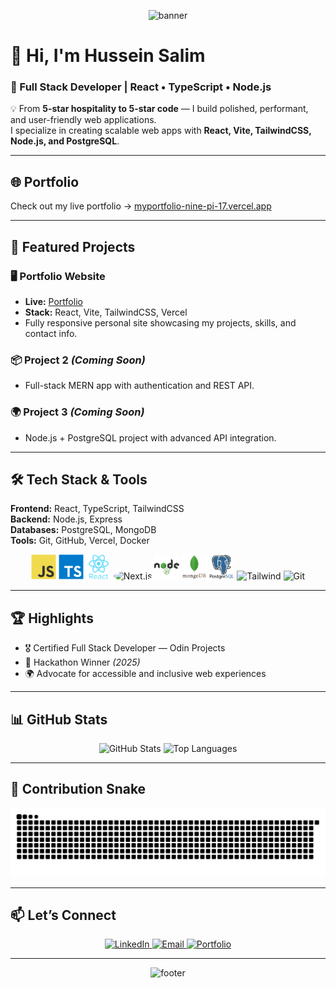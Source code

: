 <!-- Banner -->
<p align="center">
  <img src="https://capsule-render.vercel.app/api?type=waving&color=gradient&height=120&section=header&text=Hussein%20Salim&fontSize=40&animation=fadeIn&fontAlignY=35" alt="banner" />
</p>

# 👋 Hi, I'm Hussein Salim  

### 🚀 Full Stack Developer | React • TypeScript • Node.js  

💡 From **5-star hospitality to 5-star code** — I build polished, performant, and user-friendly web applications.  
I specialize in creating scalable web apps with **React, Vite, TailwindCSS, Node.js, and PostgreSQL**.  

---

## 🌐 Portfolio
Check out my live portfolio → [myportfolio-nine-pi-17.vercel.app](https://myportfolio-nine-pi-17.vercel.app)  

---

## 📌 Featured Projects  

### 🖥️ Portfolio Website  
- **Live:** [Portfolio](https://myportfolio-nine-pi-17.vercel.app)  
- **Stack:** React, Vite, TailwindCSS, Vercel  
- Fully responsive personal site showcasing my projects, skills, and contact info.  

### 📦 Project 2 *(Coming Soon)*  
- Full-stack MERN app with authentication and REST API.  

### 🌍 Project 3 *(Coming Soon)*  
- Node.js + PostgreSQL project with advanced API integration.  

---

## 🛠️ Tech Stack & Tools  

**Frontend:** React, TypeScript, TailwindCSS  
**Backend:** Node.js, Express  
**Databases:** PostgreSQL, MongoDB  
**Tools:** Git, GitHub, Vercel, Docker  

<p align="center">
  <img src="https://raw.githubusercontent.com/devicons/devicon/master/icons/javascript/javascript-original.svg" alt="JavaScript" width="40" height="40"/>
  <img src="https://raw.githubusercontent.com/devicons/devicon/master/icons/typescript/typescript-original.svg" alt="TypeScript" width="40" height="40"/>
  <img src="https://raw.githubusercontent.com/devicons/devicon/master/icons/react/react-original-wordmark.svg" alt="React" width="40" height="40"/>
  <img src="https://cdn.jsdelivr.net/gh/devicons/devicon/icons/nextjs/nextjs-original.svg" alt="Next.js" width="40" height="40" style="background:white; border-radius:50%;"/>
  <img src="https://raw.githubusercontent.com/devicons/devicon/master/icons/nodejs/nodejs-original-wordmark.svg" alt="Node.js" width="40" height="40"/>
  <img src="https://raw.githubusercontent.com/devicons/devicon/master/icons/mongodb/mongodb-original-wordmark.svg" alt="MongoDB" width="40" height="40"/>
  <img src="https://raw.githubusercontent.com/devicons/devicon/master/icons/postgresql/postgresql-original-wordmark.svg" alt="PostgreSQL" width="40" height="40"/>
  <img src="https://www.vectorlogo.zone/logos/tailwindcss/tailwindcss-icon.svg" alt="Tailwind" width="40" height="40"/>
  <img src="https://www.vectorlogo.zone/logos/git-scm/git-scm-icon.svg" alt="Git" width="40" height="40"/>
</p>

---

## 🏆 Highlights  
- 🎖 Certified Full Stack Developer — Odin Projects  
- 🥇 Hackathon Winner *(2025)*  
- 🌍 Advocate for accessible and inclusive web experiences  

---

## 📊 GitHub Stats  

<p align="center">
  <img src="https://github-readme-stats.vercel.app/api?username=Hussein-Sonamreel&show_icons=true&theme=dracula&count_private=true" alt="GitHub Stats" />
  <img src="https://github-readme-stats.vercel.app/api/top-langs/?username=Hussein-Sonamreel&layout=compact&theme=dracula" alt="Top Languages" />
</p>

---

## 🐍 Contribution Snake  

![Snake animation](https://github.com/Hussein-Sonamreel/Hussein-Sonamreel/blob/output/github-contribution-grid-snake.svg)


---

## 📫 Let’s Connect  

<p align="center">
  <a href="https://linkedin.com/in/YOUR-LINKEDIN" target="_blank">
    <img src="https://img.shields.io/badge/LinkedIn-Connect-0077B5?style=for-the-badge&logo=linkedin" alt="LinkedIn"/>
  </a>
  <a href="mailto:2025salimh@gmail.com">
    <img src="https://img.shields.io/badge/Email-Say_Hello-D14836?style=for-the-badge&logo=gmail" alt="Email"/>
  </a>
  <a href="https://myportfolio-nine-pi-17.vercel.app" target="_blank">
    <img src="https://img.shields.io/badge/Portfolio-View_Live-000000?style=for-the-badge&logo=vercel" alt="Portfolio"/>
  </a>
</p>

---

<p align="center">
  <img src="https://capsule-render.vercel.app/api?type=waving&color=gradient&height=120&section=footer" alt="footer" />
</p>
